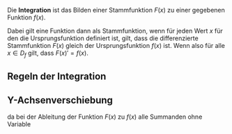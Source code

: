 Die **Integration** ist das Bilden einer Stammfunktion $F(x)$ zu einer gegebenen Funktion $f(x)$.

Dabei gilt eine Funktion dann als Stammfunktion, wenn für jeden Wert $x$ für den die Ursprungsfunktion definiert ist, gilt, dass die differenzierte Stammfunktion $F(x)$ gleich der Ursprungsfunktion $f(x)$ ist. Wenn also für alle $x \in D_f$ gilt, dass $F(x)' = f(x)$.

## Regeln der Integration

## Y-Achsenverschiebung

da bei der Ableitung der Funktion $F(x)$ zu $f(x)$ alle Summanden ohne Variable